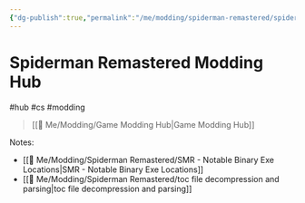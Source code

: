 ```yaml
---
{"dg-publish":true,"permalink":"/me/modding/spiderman-remastered/spiderman-remastered-hub/","dgHomeLink":true,"dgPassFrontmatter":false}
---
```


# Spiderman Remastered Modding Hub
#hub #cs #modding
> [[🌟 Me/Modding/Game Modding Hub|Game Modding Hub]]

Notes:
* [[🌟 Me/Modding/Spiderman Remastered/SMR - Notable Binary Exe Locations|SMR - Notable Binary Exe Locations]]
* [[🌟 Me/Modding/Spiderman Remastered/toc file decompression and parsing|toc file decompression and parsing]]